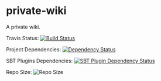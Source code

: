 private-wiki
============

A private wiki.

Travis Status: [![Build Status](https://travis-ci.org/gshakhn/private-wiki.svg?branch=master)](https://travis-ci.org/gshakhn/private-wiki)

Project Dependencies: [![Dependency Status](https://www.versioneye.com/user/projects/544c18de9fc4d57cff000004/badge.svg?style=flat)](https://www.versioneye.com/user/projects/544c18de9fc4d57cff000004)

SBT Plugins Dependencies: [![SBT Plugin Dependency Status](https://www.versioneye.com/user/projects/544c18de9fc4d5bd5000000b/badge.svg?style=flat)](https://www.versioneye.com/user/projects/544c18de9fc4d5bd5000000b)

Repo Size: ![Repo Size](https://reposs.herokuapp.com/?path=gshakhn/private-wiki)

